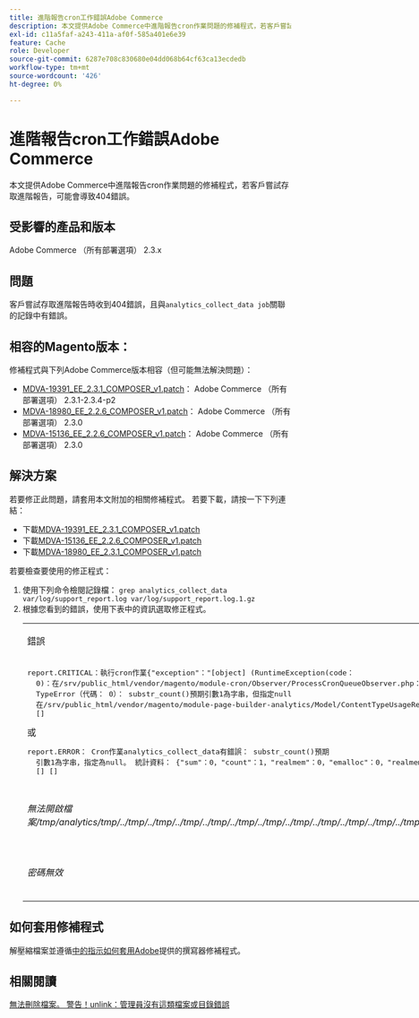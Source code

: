 ```yaml
---
title: 進階報告cron工作錯誤Adobe Commerce
description: 本文提供Adobe Commerce中進階報告cron作業問題的修補程式，若客戶嘗試存取進階報告，可能會導致404錯誤。
exl-id: c11a5faf-a243-411a-af0f-585a401e6e39
feature: Cache
role: Developer
source-git-commit: 6287e708c830680e04dd068b64cf63ca13ecdedb
workflow-type: tm+mt
source-wordcount: '426'
ht-degree: 0%

---
```


# 進階報告cron工作錯誤Adobe Commerce

本文提供Adobe Commerce中進階報告cron作業問題的修補程式，若客戶嘗試存取進階報告，可能會導致404錯誤。

## 受影響的產品和版本

Adobe Commerce （所有部署選項） 2.3.x

## 問題

客戶嘗試存取進階報告時收到404錯誤，且與`analytics_collect_data job`關聯的記錄中有錯誤。

## 相容的Magento版本：

修補程式與下列Adobe Commerce版本相容（但可能無法解決問題）：

* [MDVA-19391\_EE\_2.3.1\_COMPOSER\_v1.patch](assets/MDVA-19391_EE_2.3.1_COMPOSER_v1.patch.zip)： Adobe Commerce （所有部署選項） 2.3.1-2.3.4-p2
* [MDVA-18980\_EE\_2.2.6\_COMPOSER\_v1.patch](assets/MDVA-18980_EE_2.2.6_COMPOSER_v1.patch.zip)： Adobe Commerce （所有部署選項） 2.3.0
* [MDVA-15136\_EE\_2.2.6\_COMPOSER\_v1.patch](assets/MDVA-15136_EE_2.2.6_COMPOSER_v1.patch.zip)： Adobe Commerce （所有部署選項） 2.3.0

## **解決方案**

若要修正此問題，請套用本文附加的相關修補程式。 若要下載，請按一下下列連結：

* 下載[MDVA-19391\_EE\_2.3.1\_COMPOSER\_v1.patch](assets/MDVA-19391_EE_2.3.1_COMPOSER_v1.patch.zip)
* 下載[MDVA-15136\_EE\_2.2.6\_COMPOSER\_v1.patch](assets/MDVA-15136_EE_2.2.6_COMPOSER_v1.patch.zip)
* 下載[MDVA-18980\_EE\_2.3.1\_COMPOSER\_v1.patch](assets/MDVA-18980_EE_2.2.6_COMPOSER_v1.patch.zip)

若要檢查要使用的修正程式：

<ol><li>使用下列命令檢閱記錄檔： <code>grep analytics_collect_data var/log/support_report.log var/log/support_report.log.1.gz</code>
</li><li>根據您看到的錯誤，使用下表中的資訊選取修正程式。<table style="width: 826px;">
<tbody>
<tr>
<td class="wysiwyg-text-align-center">
<p>錯誤</p>
</td>
<td class="wysiwyg-text-align-center">修補</td>
</tr>
<tr>
<td>
<pre>report.CRITICAL：執行cron作業{"exception"："[object] (RuntimeException(code：
  0)：在/srv/public_html/vendor/magento/module-cron/Observer/ProcessCronQueueObserver.php：327執行cron作業時發生錯誤，
  TypeError（代碼： 0）： substr_count()預期引數1為字串，但指定null
  在/srv/public_html/vendor/magento/module-page-builder-analytics/Model/ContentTypeUsageReportProvider.php：106)"}
  []</pre>或<pre>report.ERROR： Cron作業analytics_collect_data有錯誤： substr_count()預期
  引數1為字串，指定為null。 統計資料： {"sum"：0，"count"：1，"realmem"：0，"emalloc"：0，"realmem_start"：224919552，"emalloc_start"：216398384}
  [] []</pre>
<p> </p>
</td>
<td>套用<a href="assets/MDVA-19391_EE_2.3.1_COMPOSER_v1.patch">MDVA-19391_EE_2.3.1_COMPOSER_v1.patch.zip</a>，清除快取並等待24小時讓工作再次執行，然後再試一次。</td>
</tr>
<tr>
<td>
<p><em>無法開啟檔案/tmp/analytics/tmp/../tmp/../tmp/../tmp/../tmp/../tmp/../tmp/../tmp/../tmp/../tmp/../tmp/../tmp/../tmp/../tmp/../tmp/../tmp/../tmp/../tmp/../tmp/.../tmp/.../</em></p>
</td>
<td>套用<a href="assets/MDVA-15136_EE_2.2.6_COMPOSER_v1.patch">MDVA-15136_EE_2.2.6_COMPOSER_v1.patch.zip</a>，清除快取並等待24小時讓工作再次執行，然後再試一次。</td>
</tr>
<tr>
<td><em>密碼無效</em></td>
<td>套用<a href="assets/MDVA-18980_EE_2.2.6_COMPOSER_v1.patch">MDVA-18980_EE_2.2.6_COMPOSER_v1.patch.zip</a>，清除快取並等待24小時讓工作再次執行，然後再試一次。</td>
</tr>
</tbody>
</table>
</li></ol>

## 如何套用修補程式

解壓縮檔案並遵循[中的指示如何套用Adobe](/help/how-to/general/how-to-apply-a-composer-patch-provided-by-magento.md)提供的撰寫器修補程式。

## 相關閱讀

[無法刪除檔案。 警告！unlink：管理員沒有這類檔案或目錄錯誤](/help/troubleshooting/miscellaneous/file-cannot-be-deleated-no-file-or-directory.md)
